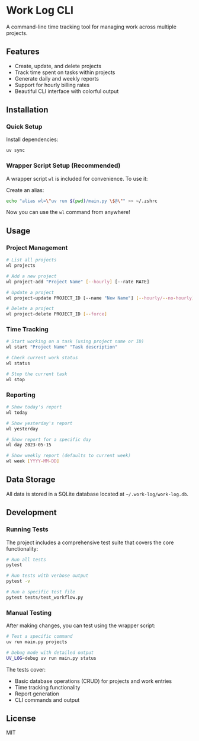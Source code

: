 # Work Log CLI

A command-line time tracking tool for managing work across multiple projects.

## Features

- Create, update, and delete projects
- Track time spent on tasks within projects
- Generate daily and weekly reports
- Support for hourly billing rates
- Beautiful CLI interface with colorful output

## Installation

### Quick Setup

Install dependencies:

```bash
uv sync
```

### Wrapper Script Setup (Recommended)

A wrapper script `wl` is included for convenience. To use it:

Create an alias:

```bash
echo "alias wl=\"uv run $(pwd)/main.py \$@\"" >> ~/.zshrc
```

Now you can use the `wl` command from anywhere!

## Usage

### Project Management

```bash
# List all projects
wl projects

# Add a new project
wl project-add "Project Name" [--hourly] [--rate RATE]

# Update a project
wl project-update PROJECT_ID [--name "New Name"] [--hourly/--no-hourly] [--rate RATE]

# Delete a project
wl project-delete PROJECT_ID [--force]
```

### Time Tracking

```bash
# Start working on a task (using project name or ID)
wl start "Project Name" "Task description"

# Check current work status
wl status

# Stop the current task
wl stop
```

### Reporting

```bash
# Show today's report
wl today

# Show yesterday's report
wl yesterday

# Show report for a specific day
wl day 2023-05-15

# Show weekly report (defaults to current week)
wl week [YYYY-MM-DD]
```

## Data Storage

All data is stored in a SQLite database located at `~/.work-log/work-log.db`.

## Development

### Running Tests

The project includes a comprehensive test suite that covers the core functionality:

```bash
# Run all tests
pytest

# Run tests with verbose output
pytest -v

# Run a specific test file
pytest tests/test_workflow.py
```

### Manual Testing

After making changes, you can test using the wrapper script:

```bash
# Test a specific command
uv run main.py projects

# Debug mode with detailed output
UV_LOG=debug uv run main.py status
```

The tests cover:
- Basic database operations (CRUD) for projects and work entries
- Time tracking functionality
- Report generation
- CLI commands and output

## License

MIT
